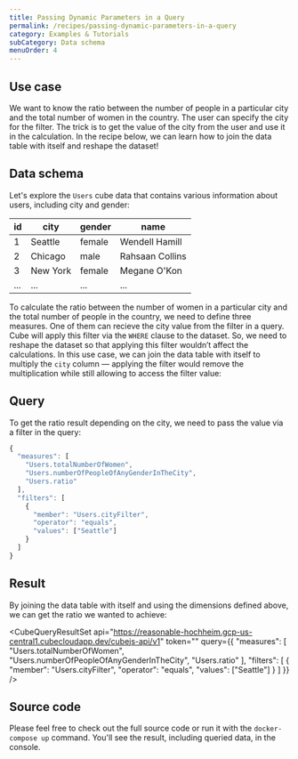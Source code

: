 ```yaml
---
title: Passing Dynamic Parameters in a Query
permalink: /recipes/passing-dynamic-parameters-in-a-query
category: Examples & Tutorials
subCategory: Data schema
menuOrder: 4
---
```


## Use case

We want to know the ratio between the number of people in a particular city and
the total number of women in the country. The user can specify the city for the
filter. The trick is to get the value of the city from the user and use it in
the calculation. In the recipe below, we can learn how to join the data table
with itself and reshape the dataset!

## Data schema

Let's explore the `Users` cube data that contains various information about
users, including city and gender:

| id  | city     | gender | name            |
| --- | -------- | ------ | --------------- |
| 1   | Seattle  | female | Wendell Hamill  |
| 2   | Chicago  | male   | Rahsaan Collins |
| 3   | New York | female | Megane O'Kon    |
| ... | ...      | ...    | ...             |

To calculate the ratio between the number of women in a particular city and the
total number of people in the country, we need to define three measures. One of
them can recieve the city value from the filter in a query. Cube will apply this
filter via the `WHERE` clause to the dataset. So, we need to reshape the dataset
so that applying this filter wouldn’t affect the calculations. In this use case,
we can join the data table with itself to multiply the `city` column — applying
the filter would remove the multiplication while still allowing to access the
filter value:

<GitHubCodeBlock
  href="https://github.com/cube-js/cube.js/blob/master/examples/recipes/passing-dynamic-parameters-in-query/schema/Users.js"
  titleSuffixCount={2}
  part=""
  lang="js"
/>

## Query

To get the ratio result depending on the city, we need to pass the value via a
filter in the query:

```javascript
{
  "measures": [
    "Users.totalNumberOfWomen",
    "Users.numberOfPeopleOfAnyGenderInTheCity",
    "Users.ratio"
  ],
  "filters": [
    {
      "member": "Users.cityFilter",
      "operator": "equals",
      "values": ["Seattle"]
    }
  ]
}
```

## Result

By joining the data table with itself and using the dimensions defined above, we
can get the ratio we wanted to achieve:

<CubeQueryResultSet
api="https://reasonable-hochheim.gcp-us-central1.cubecloudapp.dev/cubejs-api/v1"
token=""
query={{
  "measures": [
    "Users.totalNumberOfWomen",
    "Users.numberOfPeopleOfAnyGenderInTheCity",
    "Users.ratio"
  ],
  "filters": [
    {
      "member": "Users.cityFilter",
      "operator": "equals",
      "values": ["Seattle"]
    }
  ]
}} />

## Source code

Please feel free to check out the full source code or run it with the
`docker-compose up` command. You'll see the result, including queried data, in
the console.

<GitHubFolderLink
  href="https://github.com/cube-js/cube.js/tree/master/examples/recipes/passing-dynamic-parameters-in-query"
/>
